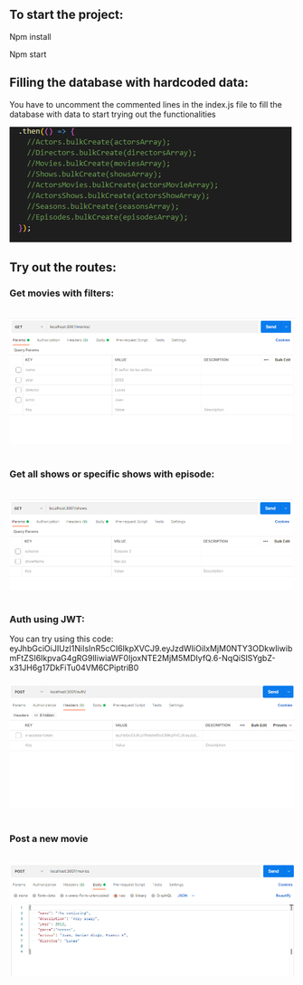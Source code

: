 ## To start the project:

Npm install

Npm start

## Filling the database with hardcoded data:

You have to uncomment the commented lines in the index.js file to fill the database with data to start trying out the functionalities

<img src='images\Screenshot_28.png'>

## Try out the routes:

### Get movies with filters:

<br/>
<img src='images\Screenshot_29.png'>
<br/>
<br/>

### Get all shows or specific shows with episode:

<br/>
<img src='images\Screenshot_30.png'>
<br/>
<br/>

### Auth using JWT:
You can try using this code: eyJhbGciOiJIUzI1NiIsInR5cCI6IkpXVCJ9.eyJzdWIiOiIxMjM0NTY3ODkwIiwibmFtZSI6IkpvaG4gRG9lIiwiaWF0IjoxNTE2MjM5MDIyfQ.6-NqQiSlSYgbZ-x31JH6g17DkFiTu04VM6CPiptriB0
<br/>
<br/>
<img src='images\Screenshot_31.png'>
<br/>
<br/>

### Post a new movie

<br/>
<img src='images\Screenshot_32.png'>
<br/>